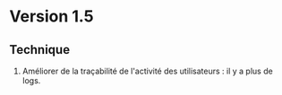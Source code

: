 # Version 1.5

## Technique
1. Améliorer de la traçabilité de l'activité des utilisateurs : il y a plus de logs.

